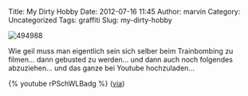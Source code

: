 Title: My Dirty Hobby
Date: 2012-07-16 11:45
Author: marvin
Category: Uncategorized
Tags: graffiti
Slug: my-dirty-hobby

![494988]({static}/images/494988.jpg)

Wie geil muss man eigentlich sein sich selber beim Trainbombing zu
filmen... dann gebusted zu werden... und dann auch noch folgendes
abzuziehen... und das ganze bei Youtube hochzuladen...

{% youtube rPSchWLBadg   %}
([via](http://www.urbanartcore.eu/train-graffiti-my-dirty-hobby/))

